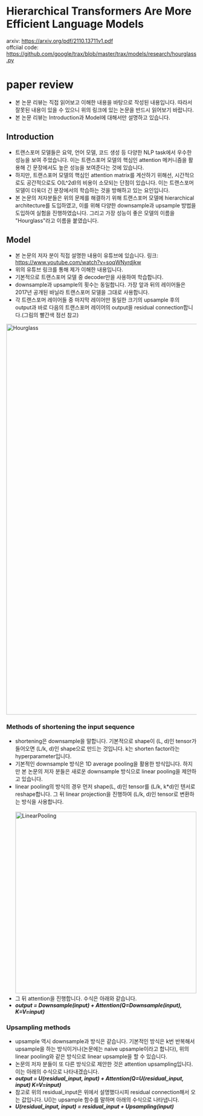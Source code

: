 # Hierarchical Transformers Are More Efficient Language Models
arxiv: https://arxiv.org/pdf/2110.13711v1.pdf <br>
offciial code: https://github.com/google/trax/blob/master/trax/models/research/hourglass.py
# paper review
* 본 논문 리뷰는 직접 읽어보고 이해한 내용을 바탕으로 작성된 내용입니다. 따라서 잘못된 내용이 있을 수 있으니 위의 링크에 있는 논문을 반드시 읽어보기 바랍니다.
* 본 논문 리뷰는 Introduction과 Model에 대해서만 설명하고 있습니다.
## Introduction
* 트랜스포머 모델들은 요약, 언어 모델, 코드 생성 등 다양한 NLP task에서 우수한 성능을 보여 주었습니다. 이는 트랜스포머 모델의 핵심인 attention 메커니즘을 활용해 긴 문장에서도 높은 성능을 보여준다는 것에 있습니다.
* 하지만, 트랜스포머 모델의 핵심인 attention matrix를 계산하기 위해선, 시간적으로도 공간적으로도 O(L^2d)의 비용이 소모되는 단점이 있습니다. 이는 트랜스포머 모델이 더욱더 긴 문장에서의 학습하는 것을 방해하고 있는 요인입니다.
* 본 논문의 저자분들은 위의 문제를 해결하기 위해 트랜스포머 모델에 hierarchical architecture를 도입하였고, 이를 위해 다양한 downsample과 upsample 방법을 도입하여 실험을 진행하였습니다. 그리고 가장 성능이 좋은 모델의 이름을 "Hourglass"라고 이름을 붙였습니다.
## Model
* 본 논문의 저자 분이 직접 설명한 내용이 유튜브에 있습니다. 링크: https://www.youtube.com/watch?v=soqWNyrdjkw
* 위의 유튜브 링크를 통해 제가 이해한 내용입니다.
* 기본적으로 트랜스포머 모델 중 decoder만을 사용하여 학습합니다.
* downsample과 upsample의 횟수는 동일합니다. 가장 앞과 뒤의 레이어들은 2017년 공개된 바닐라 트랜스포머 모델을 그대로 사용합니다.
* 각 트랜스포머 레이어들 중 마지막 레이어만 동일한 크기의 upsample 후의 output과 바로 다음의 트랜스포머 레이어의 output을 residual connection합니다.(그림의 빨간색 점선 참고)
<img width="1031" alt="Hourglass" src="https://user-images.githubusercontent.com/70330480/152101216-e622cae6-c416-468f-9eb1-13a358293d21.png">

### Methods of shortening the input sequence
* shortening은 downsample을 말합니다. 기본적으로 shape이 (L, d)인 tensor가 들어오면 (L/k, d)인 shape으로 만드는 것입니다. k는 shorten factor라는 hyperparameter입니다.
* 기본적인 downsample 방식은 1D average pooling을 활용한 방식입니다. 하지만 본 논문의 저자 분들은 새로운 downsample 방식으로 linear pooling을 제안하고 있습니다.
* linear pooling의 방식의 경우 먼저 shape(L, d)인 tensor를 (L/k, k*d)인 텐서로 reshape합니다. 그 뒤 linear projection을 진행하여 (L/k, d)인 tensor로 변환하는 방식을 사용합니다.
<br><br><img width="479" alt="LinearPooling" src="https://user-images.githubusercontent.com/70330480/152104854-3e86c141-2415-416e-a3d6-4f8f53685374.png">
* 그 뒤 attention을 진행합니다. 수식은 아래와 같습니다.
* ***output = Downsample(input) + Attention(Q=Downsample(input), K=V=input)***
### Upsampling methods
* upsample 역시 downsample과 방식은 같습니다. 기본적인 방식은 k번 반복해서 upsample을 하는 방식이거나(논문에는 naive upsample이라고 합니다), 위의 linear pooling와 같은 방식으로 linear upsample을 할 수 있습니다.
* 논문의 저자 분들이 또 다른 방식으로 제안한 것은 attention upsampling입니다. 이는 아래의 수식으로 나타내겠습니다.
* ***output = U(residual_input, input) + Attention(Q=U(residual_input, input) K=V=input)***
* 참고로 위의 residual_input은 위에서 설명했다시피 residual connection해서 오는 값입니다. U()는 upsample 함수를 말하며 아래의 수식으로 나타냅니다.
* ***U(residual_input, input) = residual_input + Upsampling(input)***

